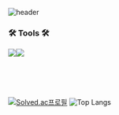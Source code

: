 ![header](https://capsule-render.vercel.app/api?type=soft&color=auto&height=120&section=header&text=Hello%20World&fontSize=90)
<h3>🛠 Tools 🛠</h3>
<img src="https://img.shields.io/badge/javascript-20232a.svg?style=for-the-badge&logo=javascript&logoColor=F7DF1E" /><img src="https://img.shields.io/badge/react-20232a.svg?style=for-the-badge&logo=react&logoColor=61DAFB" />


<br/>
<br/>
<br/>
<br/>
<br/>


[![Solved.ac프로필](http://mazassumnida.wtf/api/v2/generate_badge?boj=labmicegames)](https://solved.ac/labmicegames)
![Top Langs](https://github-readme-stats.vercel.app/api/top-langs/?username=loadwithwater&layout=compact)

<!--
[![Anurag's GitHub stats](https://github-readme-stats.vercel.app/api?username=loadwithwater)](https://github.com/anuraghazra/github-readme-stats)
-->













<!--
**LoadWithWater/LoadWithWater** is a ✨ _special_ ✨ repository because its `README.md` (this file) appears on your GitHub profile.

Here are some ideas to get you started:
- 🔭 I’m currently working on ...
- 🌱 I’m currently learning ...
- 👯 I’m looking to collaborate on ...
- 🤔 I’m looking for help with ...
- 💬 Ask me about ...
- 📫 How to reach me: ...
- 😄 Pronouns: ...
- ⚡ Fun fact: ...
-->
